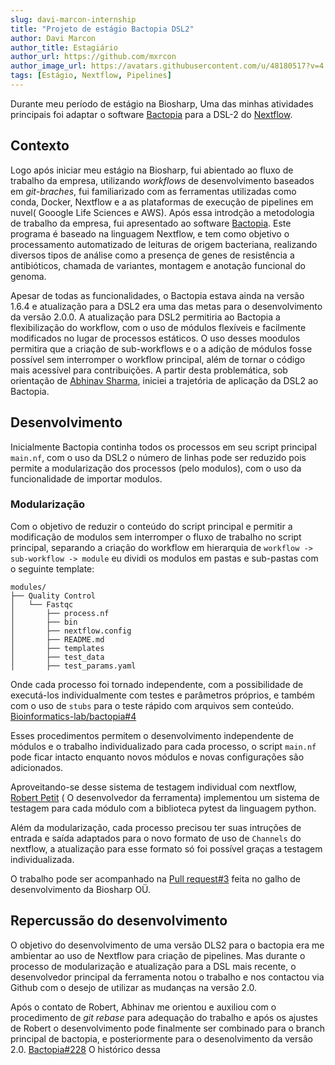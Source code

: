 ```yaml
---
slug: davi-marcon-internship
title: "Projeto de estágio Bactopia DSL2"
author: Davi Marcon
author_title: Estagiário
author_url: https://github.com/mxrcon
author_image_url: https://avatars.githubusercontent.com/u/48180517?v=4
tags: [Estágio, Nextflow, Pipelines]
---
```


Durante meu período de estágio na Biosharp, Uma das minhas atividades principais foi adaptar o software [Bactopia](https://bactopia.github.io) para a DSL-2 do [Nextflow](https://nextflow.io).

<!--truncate-->
## Contexto

Logo após iniciar meu estágio na Biosharp, fui abientado ao fluxo de trabalho da empresa, utilizando _workflows_ de desenvolvimento baseados em _git-braches_, fui familiarizado com as ferramentas utilizadas como conda, Docker, Nextflow e a as plataformas de execução de pipelines em nuvel( Gooogle Life Sciences e AWS). Após essa introdção a metodologia de trabalho da empresa, fui apresentado ao software [Bactopia](https://bactopia.github.io). 
Este programa é baseado na linguagem Nextflow, e tem como objetivo o processamento automatizado de leituras de origem bacteriana, realizando diversos tipos de análise como a presença de genes de resistência a antibióticos, chamada de variantes, montagem e anotação funcional do genoma. 

Apesar de todas as funcionalidades, o Bactopia estava ainda na versão 1.6.4 e atualização para a DSL2 era uma das metas para o desenvolvimento da versão 2.0.0. A atualização para DSL2 permitiria ao Bactopia a flexibilização do workflow, com o uso de módulos flexíveis e facilmente modificados no lugar de processos estáticos. O uso desses moodulos permitira que a criação de sub-workflows e o a adição de módulos fosse possível sem interromper o workflow principal, além de tornar o código mais acessível para contribuições. A partir desta problemática, sob orientação de [Abhinav Sharma](https://github.com/abhi18av), iniciei a trajetória de aplicação da DSL2 ao Bactopia.

## Desenvolvimento

Inicialmente Bactopia continha todos os processos em seu script principal `main.nf`, com o uso da DSL2 o número de linhas pode ser reduzido pois permite a modularização dos processos (pelo modulos), com o uso da funcionalidade de importar modulos. 

### Modularização

Com o objetivo de reduzir o conteúdo do script principal e permitir a modificação de modulos sem interromper o fluxo de trabalho no script principal, separando a criação do workflow em hierarquia de `workflow -> sub-workflow -> module` eu dividi os modulos em pastas e sub-pastas com o seguinte template:

```
modules/
├── Quality Control
│   └── Fastqc
│       ├── process.nf
│       ├── bin
│       ├── nextflow.config
│       ├── README.md
│       ├── templates
│       ├── test_data
│       ├── test_params.yaml
```
Onde cada processo foi tornado independente, com a possibilidade de executá-los individualmente com testes e parâmetros próprios, e também com o uso de `stubs` para o teste rápido com arquivos sem conteúdo. [Bioinformatics-lab/bactopia#4](https://github.com/bioinformatics-lab/bactopia/pull/4)

Esses procedimentos permitem o desenvolvimento independente de módulos e o trabalho individualizado para cada processo, o script `main.nf` pode ficar intacto enquanto novos módulos e novas configurações são adicionados.

Aproveitando-se desse sistema de testagem individual com nextflow, [Robert Petit](https://github.com/rpetit3) ( O desenvolvedor da ferramenta) implementou um sistema de testagem para cada módulo com a biblioteca pytest da linguagem python.

Além da modularização, cada processo precisou ter suas intruções de entrada e saída adaptados para o novo formato de uso de `Channels` do nextflow, a atualização para esse formato só foi possível graças a testagem individualizada. 

O trabalho pode ser acompanhado na [Pull request#3](https://github.com/bioinformatics-lab/bactopia/pull/3) feita no galho de desenvolvimento da Biosharp OÜ.

## Repercussão do desenvolvimento

O objetivo do desenvolvimento de uma versão DLS2 para o bactopia era me ambientar ao uso de Nextflow para criação de pipelines. Mas durante o processo de modularização e atualização para a DSL mais recente, o desenvolvedor principal da ferramenta notou o trabalho e nos contactou via Github com o desejo de utilizar as mudanças na versão 2.0.

Após o contato de Robert, Abhinav me orientou e auxiliou com o procedimento de _git rebase_ para adequação do trabalho e após os ajustes de Robert o desenvolvimento pode finalmente ser combinado para o branch principal de bactopia, e posteriormente para o desenolvimento da versão 2.0. [Bactopia#228](https://github.com/bactopia/bactopia/pull/228)
O histórico dessa 